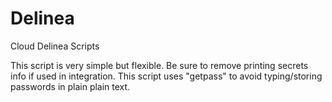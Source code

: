 # Delinea
Cloud Delinea Scripts

This script is very simple but flexible. Be sure to remove printing secrets info if used in integration. 
This script uses "getpass" to avoid typing/storing passwords in plain plain text. 

